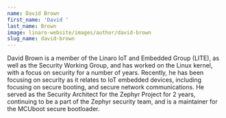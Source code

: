 ```yaml
---
name: David Brown
first_name: 'David '
last_name: Brown
image: linaro-website/images/author/david-brown
slug_name: david-brown
---
```


David Brown is a member of the Linaro IoT and Embedded Group (LITE),
as well as the Security Working Group, and has worked on the Linux
kernel, with a focus on security for a number of years.  Recently, he
has been focusing on security as it relates to IoT embedded devices,
including focusing on secure booting, and secure network
communications.  He served as the Security Architect for the Zephyr
Project for 2 years, continuing to be a part of the Zephyr security
team, and is a maintainer for the MCUboot secure bootloader.
